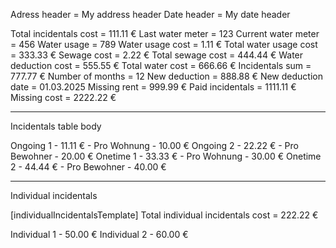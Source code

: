 Adress header = My address header
Date header = My date header

Total incidentals cost = 111.11 €
Last water meter = 123
Current water meter = 456
Water usage = 789
Water usage cost = 1.11 €
Total water usage cost = 333.33 €
Sewage cost = 2.22 €
Total sewage cost = 444.44 €
Water deduction cost = 555.55 €
Total water cost = 666.66 €
Incidentals sum = 777.77 €
Number of months = 12
New deduction = 888.88 €
New deduction date = 01.03.2025
Missing rent = 999.99 €
Paid incidentals = 1111.11 €
Missing cost = 2222.22 €

---

Incidentals table body

Ongoing 1 - 11.11 € - Pro Wohnung - 10.00 €
Ongoing 2 - 22.22 € - Pro Bewohner - 20.00 €
Onetime 1 - 33.33 € - Pro Wohnung - 30.00 €
Onetime 2 - 44.44 € - Pro Bewohner - 40.00 €


---

Individual incidentals

[individualIncidentalsTemplate]
Total individual incidentals cost = 222.22 €

Individual 1 - 50.00 €
Individual 2 - 60.00 €
